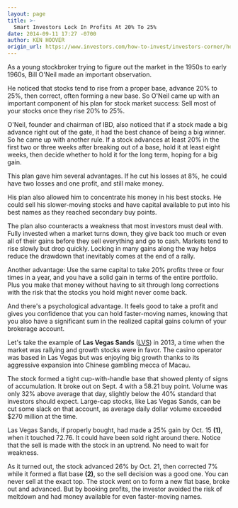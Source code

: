```yaml
---
layout: page
title: >-
  Smart Investors Lock In Profits At 20% To 25%
date: 2014-09-11 17:27 -0700
author: KEN HOOVER
origin_url: https://www.investors.com/how-to-invest/investors-corner/how-to-sell-stocks-for-big-profits/
---
```


As a young stockbroker trying to figure out the market in the 1950s to early 1960s, Bill O'Neil made an important observation.

He noticed that stocks tend to rise from a proper base, advance 20% to 25%, then correct, often forming a new base. So O'Neil came up with an important component of his plan for stock market success: Sell most of your stocks once they rise 20% to 25%.

O'Neil, founder and chairman of IBD, also noticed that if a stock made a big advance right out of the gate, it had the best chance of being a big winner. So he came up with another rule. If a stock advances at least 20% in the first two or three weeks after breaking out of a base, hold it at least eight weeks, then decide whether to hold it for the long term, hoping for a big gain.

This plan gave him several advantages. If he cut his losses at 8%, he could have two losses and one profit, and still make money.

His plan also allowed him to concentrate his money in his best stocks. He could sell his slower-moving stocks and have capital available to put into his best names as they reached secondary buy points.

The plan also counteracts a weakness that most investors must deal with. Fully invested when a market turns down, they give back too much or even all of their gains before they sell everything and go to cash. Markets tend to rise slowly but drop quickly. Locking in many gains along the way helps reduce the drawdown that inevitably comes at the end of a rally.

Another advantage: Use the same capital to take 20% profits three or four times in a year, and you have a solid gain in terms of the entire portfolio. Plus you make that money without having to sit through long corrections with the risk that the stocks you hold might never come back.

And there's a psychological advantage. It feels good to take a profit and gives you confidence that you can hold faster-moving names, knowing that you also have a significant sum in the realized capital gains column of your brokerage account.

Let's take the example of **Las Vegas Sands** ([LVS](https://research.investors.com/quote.aspx?symbol=LVS)) in 2013, a time when the market was rallying and growth stocks were in favor. The casino operator was based in Las Vegas but was enjoying big growth thanks to its aggressive expansion into Chinese gambling mecca of Macau.

The stock formed a tight cup-with-handle base that showed plenty of signs of accumulation. It broke out on Sept. 4 with a 58.21 buy point. Volume was only 32% above average that day, slightly below the 40% standard that investors should expect. Large-cap stocks, like Las Vegas Sands, can be cut some slack on that account, as average daily dollar volume exceeded \$270 million at the time.

Las Vegas Sands, if properly bought, had made a 25% gain by Oct. 15 **(1)**, when it touched 72.76. It could have been sold right around there. Notice that the sell is made with the stock in an uptrend. No need to wait for weakness.

As it turned out, the stock advanced 26% by Oct. 21, then corrected 7% while it formed a flat base **(2)**, so the sell decision was a good one. You can never sell at the exact top. The stock went on to form a new flat base, broke out and advanced. But by booking profits, the investor avoided the risk of meltdown and had money available for even faster-moving names.
